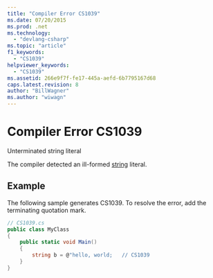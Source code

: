 ```yaml
---
title: "Compiler Error CS1039"
ms.date: 07/20/2015
ms.prod: .net
ms.technology: 
  - "devlang-csharp"
ms.topic: "article"
f1_keywords: 
  - "CS1039"
helpviewer_keywords: 
  - "CS1039"
ms.assetid: 266e9f7f-fe17-445a-aefd-6b7795167d68
caps.latest.revision: 8
author: "BillWagner"
ms.author: "wiwagn"
---
```

# Compiler Error CS1039
Unterminated string literal  
  
 The compiler detected an ill-formed [string](../../csharp/language-reference/keywords/string.md) literal.  
  
## Example  
 The following sample generates CS1039. To resolve the error, add the terminating quotation mark.  
  
```csharp  
// CS1039.cs  
public class MyClass  
{  
    public static void Main()  
    {  
        string b = @"hello, world;   // CS1039  
    }  
}  
```
